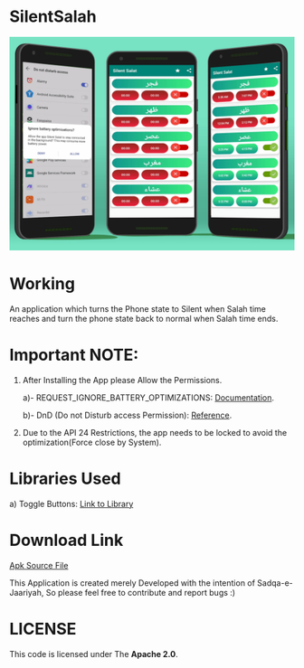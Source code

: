 # SilentSalah

![](Images/SalahAppMockup.png)

# Working
An application which turns the Phone state to Silent when Salah time reaches and turn the phone state back to normal when Salah time ends.

# Important NOTE:
1) After Installing the App please Allow the Permissions.

    a)- REQUEST_IGNORE_BATTERY_OPTIMIZATIONS: [Documentation](https://developer.android.com/training/monitoring-device-state/doze-standby "More About Battery Optimization Request").
    
    b)- DnD (Do not Disturb access Permission): [Reference](https://developer.android.com/reference/android/Manifest.permission#ACCESS_NOTIFICATION_POLICY).
  
2) Due to the API 24 Restrictions, the app needs to be locked to avoid the optimization(Force close by System).


# Libraries Used
a) Toggle Buttons: [Link to Library](https://github.com/RiccardoMoro/RMSwitch "Link to the Github page")


# Download Link
[Apk Source File](https://www.dropbox.com/s/m121im40oecshn7/SilentSalah.apk?dl=0)



This Application is created merely Developed with the intention of Sadqa-e-Jaariyah, So please feel free to contribute and report bugs :)


# LICENSE
This code is licensed under The **Apache 2.0**.


